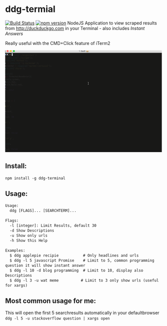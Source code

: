 # ddg-termial
[![Build Status](https://travis-ci.org/FreaKzero/ddg-terminal.svg?branch=master)](https://travis-ci.org/FreaKzero/ddg-terminal)
[![npm version](https://badge.fury.io/js/ddg-terminal.svg)](https://badge.fury.io/js/ddg-terminal)
NodeJS Application to view scraped results from http://duckduckgo.com in your Terminal - also
includes *Instant Answers*

Really useful with the CMD+Click feature of iTerm2

![alt text](https://github.com/FreaKzero/ddg-terminal/blob/master/readme/ddg.gif "Demo GIF")

## Install:
`npm install -g ddg-terminal`

## Usage:
```
Usage:
  ddg [FLAGS]... [SEARCHTERM]...

Flags:
  -l [integer]: Limit Results, default 30
  -d Show Descriptions
  -u Show only urls
  -h Show this Help

Examples:
  $ ddg applepie recipie           # Only headlines and urls
  $ ddg -l 5 javascript Promise    # Limit to 5, common programming question it will show instant answer
  $ ddg -l 10 -d blog programming  # Limit to 10, display also Descriptions
  $ ddg -l 3 -u wat meme          # Limit to 3 only show urls (useful for xargs)
```

## Most common usage for me:
This will open the first 5 searchresults automatically in your defaultbrowser
`ddg -l 5 -u stackoverflow question | xargs open`

